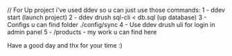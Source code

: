 // For Up project i've used ddev
so u can just use those commands:
1 - ddev start   (launch project)
2 - ddev drush sql-cli < db.sql  (up database)
3 - Configs u can find folder ./config/sync
4 - Use ddev drush uli for login in admin panel
5 - /products    - my work u can find here


Have a good day and thx for your time :)